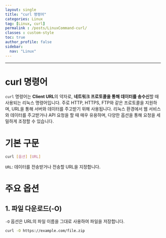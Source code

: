 ```yaml
---
layout: single
title: "curl 명령어"
categories: Linux
tag: [Linux, curl]
permalink : /posts/LinuxCommand-curl/
classes : custom-style
toc: true
author_profile: false
sidebar:
  nav: "Linux"
---
```


<hr>

# curl 명령어

`curl` 명령어는 <b>Client URL</b>의 약자로, **네트워크 프로토콜을 통해 데이터를 송수신**할 때 사용되는 리눅스 명령어입니다. 주로 HTTP, HTTPS, FTP와 같은 프로토콜을 지원하며, URL을 통해 서버와 데이터를 주고받기 위해 사용됩니다. 리눅스 환경에서 웹 서비스와 데이터를 주고받거나 API 요청을 할 때 매우 유용하며, 다양한 옵션을 통해 요청을 세밀하게 조정할 수 있습니다.

# 기본 구문

```bash
curl [옵션] [URL]
```

`URL`: 데이터를 전송받거나 전송할 URL을 지정합니다.

# 주요 옵션

## 1. 파일 다운로드(-O)

`-O` 옵션은 URL의 파일 이름을 그대로 사용하여 파일을 저장합니다.

```bash
curl -O https://example.com/file.zip
```